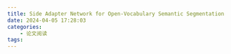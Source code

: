 ```yaml
---
title: Side Adapter Network for Open-Vocabulary Semantic Segmentation
date: 2024-04-05 17:28:03
categories: 
    - 论文阅读
tags: 
---
```



